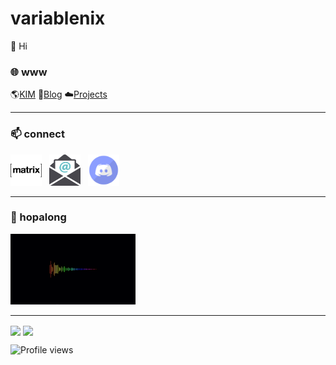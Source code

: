 # variablenix

👋 Hi

### 🌐 www
🌎[KIM](https://kode.im/)
📓[Blog](https://b.aklein.me/)
☁️[Projects](https://b.aklein.me/projects/)
<hr>

### 📫 connect
<a href="https://matrix.to/#/#kim:kode.im"><img src="/img/matrix_logo.png" alt="@ak:kode.im" title="KIM Federated Matrix Server" height="50" width="50" /></a> &nbsp;
<a href='mailto:hello+github@aklein.me'><img src="/img/email.png" alt="email contact" title="Email" height="50" width="50" /></a> &nbsp;
<a href="https://discord.gg/PPJ6kNB6Jf"><img src="/img/discord.png" alt="discord server" title="GG0x Discord Server" height="50" width="50" /></a>
<hr>

### 🍄 hopalong
<a href="https://v.aklein.me"><img src="/img/audio%20level.gif" alt="custom hopalong visualizer" title="Custom Hopalong Visualizer" height="113" width="200" /></a> &nbsp;
<hr>

<p>
    <img align="center" height="180em" src="https://github-readme-stats.vercel.app/api?username=variablenix&count_private=true&count_private=true&show_icons=true&theme=tokyonight" />
    <img align="center" height="180em" src="https://github-readme-stats.vercel.app/api/top-langs/?username=variablenix&count_private=true&theme=tokyonight&layout=compact" />
</p>

![Profile views](https://gpvc.arturio.dev/variablenix)


<!---
variablenix/variablenix is a ✨ special ✨ repository because its `README.md` (this file) appears on your GitHub profile.
You can click the Preview link to take a look at your changes.
--->
